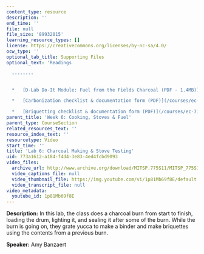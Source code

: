 ```yaml
---
content_type: resource
description: ''
end_time: ''
file: null
file_size: '89932015'
learning_resource_types: []
license: https://creativecommons.org/licenses/by-nc-sa/4.0/
ocw_type: ''
optional_tab_title: Supporting Files
optional_text: 'Readings

  --------


  *   [D-Lab Do-It Module: Fuel from the Fields Charcoal (PDF - 1.4MB)](/courses/ec-711-d-lab-energy-spring-2011/resources/mitec_711s11_read6a)

  *   [Carbonization checklist & documentation form (PDF)](/courses/ec-711-d-lab-energy-spring-2011/resources/mitec_711s11_read6b)

  *   [Briquetting checklist & documentation form (PDF)](/courses/ec-711-d-lab-energy-spring-2011/resources/mitec_711s11_read6c)'
parent_title: 'Week 6: Cooking, Stoves & Fuel'
parent_type: CourseSection
related_resources_text: ''
resource_index_text: ''
resourcetype: Video
start_time: ''
title: 'Lab 6: Charcoal Making & Stove Testing'
uid: 773a1612-a184-f4d4-3e83-4ed4fcbd9093
video_files:
  archive_url: http://www.archive.org/download/MITSP.775S11/MITSP_775S11lab06_300k.mp4
  video_captions_file: null
  video_thumbnail_file: https://img.youtube.com/vi/1p81Mb69f8E/default.jpg
  video_transcript_file: null
video_metadata:
  youtube_id: 1p81Mb69f8E
---
```


**Description:** In this lab, the class does a charcoal burn from start to finish, loading the drum, lighting it, and sealing it after some of the burn. While the burn is going on, they grate yucca to make a binder and make briquettes using the contents from a previous burn.

**Speaker:** Amy Banzaert

